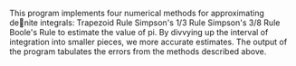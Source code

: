 This program implements four numerical methods for approximating denite integrals: 
  Trapezoid Rule
  Simpson's 1/3 Rule
  Simpson's 3/8 Rule
  Boole's Rule
to estimate the value of pi. By divvying up the interval of integration into smaller
pieces, we more accurate estimates. The output of the program tabulates the
errors from the methods described above.
